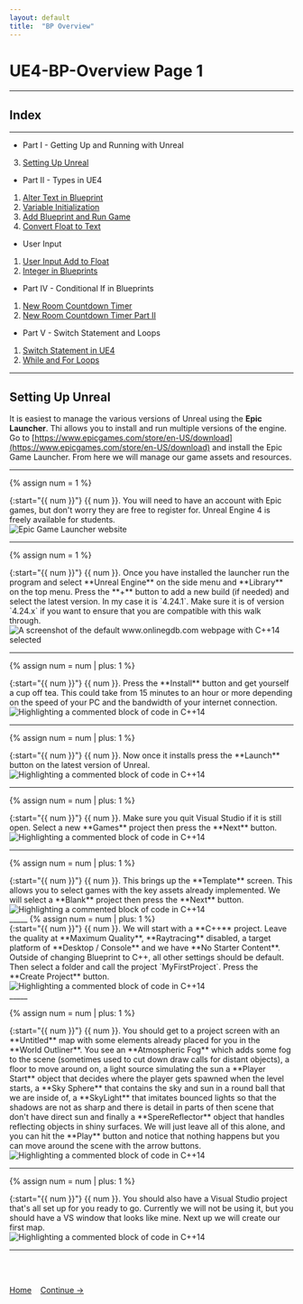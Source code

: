 ```yaml
---
layout: default
title:  "BP Overview"
---
```


# UE4-BP-Overview Page 1
_____ 

## Index
_____ 

* Part I - Getting Up and Running with Unreal
3. [Setting Up Unreal](UE4-BP-Overview-1.html#setting-up-unreal)

* Part II - Types in UE4
1. [Alter Text in Blueprint](UE4-BP-Overview-2.html#alter-text-in-blueprint)
2. [Variable Initialization](UE4-BP-Overview-2.html#variable-initialization)
3. [Add Blueprint and Run Game](UE4-BP-Overview-2.html#add-blueprint-and-run-game)
4. [Convert Float to Text](UE4-BP-Overview-2.html#convert-float-to-text)

* User Input
1. [User Input Add to Float](UE4-BP-Overview-3.html#user-input-add-to-float)
2.  [Integer in Blueprints](UE4-BP-Overview-3.html#integer-in-blueprints)

* Part IV - Conditional If in Blueprints
1. [New Room Countdown Timer](UE4-BP-Overview-3.html#new-room-countdown-timer)
2. [New Room Countdown Timer Part II](UE4-BP-Overview-4.html#new-room-countdown-timer-part-ii)

* Part V - Switch Statement and Loops
1. [Switch Statement in UE4](UE4-BP-Overview-5.html#switch-statement-in-ue4)
2. [While and For Loops](UE4-BP-Overview-6.html#while-and-for-loops)

_____ 


## Setting Up Unreal

It is easiest to manage the various versions of Unreal using the **Epic Launcher**.  Thi allows you to install and run multiple versions of the engine.  Go to [https://www.epicgames.com/store/en-US/download](https://www.epicgames.com/store/en-US/download) and install the Epic Game Launcher.  From here we will manage our game assets and resources. 

_____ 

{% assign num = 1 %}
<div class = "row">
<div class="col-12 col-lg-4 col align-self-center">
<div markdown = "1">
{:start="{{ num }}"}
{{ num }}. You will need to have an account with Epic games, but don't worry they are free to register for.  Unreal Engine 4 is freely available for students.
</div>
</div>
<div class="col-12 col-lg-8">
<img src="images/EpicGamesLauncher.jpg"  class= "img-fluid"  alt="Epic Game Launcher website">  
</div>
</div>

_____ 

{% assign num = 1 %}
<div class = "row">
<div class="col-12 col-lg-4 col align-self-center">
<div markdown = "1">
{:start="{{ num }}"}
{{ num }}. Once you have installed the launcher run the program and select **Unreal Engine** on the side menu and **Library** on the top menu. Press the **+** button to add a new build (if needed) and select the latest version.  In my case it is `4.24.1`. Make sure it is of version `4.24.x` if you want to ensure that you are compatible with this walk through.
</div>
</div>
<div class="col-12 col-lg-8">
<img src="images/UnrealLibraryInLauncher.jpg"  class= "img-fluid"  alt="A screenshot of the default www.onlinegdb.com webpage with C++14 selected">  
</div>
</div>

_____ 


{% assign num = num | plus: 1 %}
<div class = "row">
<div class="col-12 col-lg-4 col align-self-center">
<div markdown = "1">
{:start="{{ num }}"}
{{ num }}. Press the **Install** button and get yourself a cup off tea.  This could take from 15 minutes to an hour or more depending on the speed of your PC and the bandwidth of your internet connection.
</div>
</div>
<div class="col-12 col-lg-8">
<img src="images/InstallLatestVersionB.jpg"  class= "img-fluid"  alt="Highlighting a commented block of code in C++14">  
</div>
</div>

_____ 

{% assign num = num | plus: 1 %}
<div class = "row">
<div class="col-12 col-lg-4 col align-self-center">
<div markdown = "1">
{:start="{{ num }}"}
{{ num }}. Now once it installs press the **Launch** button on the latest version of Unreal.
</div>
</div>
<div class="col-12 col-lg-8">
<img src="images/LaunchLatestVersion.jpg"  class= "img-fluid"  alt="Highlighting a commented block of code in C++14">  
</div>
</div>

_____ 

{% assign num = num | plus: 1 %}
<div class = "row">
<div class="col-12 col-lg-4 col align-self-center">
<div markdown = "1">
{:start="{{ num }}"}
{{ num }}. Make sure you quit Visual Studio if it is still open. Select a new **Games** project then press the **Next** button.  
</div>
</div>
<div class="col-12 col-lg-8">
<img src="images/SetUpBasicCPPProject1.jpg"  class= "img-fluid"  alt="Highlighting a commented block of code in C++14">  
</div>
</div>

_____ 
{% assign num = num | plus: 1 %}
<div class = "row">
<div class="col-12 col-lg-4 col align-self-center">
<div markdown = "1">
{:start="{{ num }}"}
{{ num }}. This brings up the **Template** screen.  This allows you to select games with the key assets already implemented.  We will select a **Blank** project then press the **Next** button.  
</div>
</div>
<div class="col-12 col-lg-8">
<img src="images/SetUpBasicCPPProject2.jpg"  class= "img-fluid"  alt="Highlighting a commented block of code in C++14">  
</div>
</div>
_____ 
{% assign num = num | plus: 1 %}
<div class = "row">
<div class="col-12 col-lg-4 col align-self-center">
<div markdown = "1">
{:start="{{ num }}"}
{{ num }}. We will start with a **C++** project.  Leave the quality at **Maximum Quality**, **Raytracing** disabled, a target platform of **Desktop / Console** and we have **No Starter Content**.  Outside of changing Blueprint to C++, all other settings should be default.  Then select a folder and call the project `MyFirstProject`. Press the **Create Project** button.
</div>
</div>
<div class="col-12 col-lg-8">
<img src="images/SetUpBasicCPPProject.jpg"  class= "img-fluid"  alt="Highlighting a commented block of code in C++14">  
</div>
</div>
_____ 

{% assign num = num | plus: 1 %}
<div class = "row">
<div class="col-12 col-lg-4 col align-self-center">
<div markdown = "1">
{:start="{{ num }}"}
{{ num }}. You should get to a project screen with an **Untitled** map with some elements already placed for you in the **World Outliner**.  You see an **Atmospheric Fog** which adds some fog to the scene (sometimes used to cut down draw calls for distant objects), a floor to move around on, a light source simulating the sun a **Player Start** object that decides where the player gets spawned when the level starts, a **Sky Sphere** that contains the sky and sun in a round ball that we are inside of, a **SkyLight** that imitates bounced lights so that the shadows are not as sharp and there is detail in parts of then scene that don't have direct sun and finally a **SpereReflector** object that handles reflecting objects in shiny surfaces.  We will just leave all of this alone, and you can hit the **Play** button and notice that nothing happens but you can move around the scene with the arrow buttons.
</div>
</div>
<div class="col-12 col-lg-8">
<img src="images/BlankProjectStep1.jpg"  class= "img-fluid"  alt="Highlighting a commented block of code in C++14">  
</div>
</div>

_____ 

{% assign num = num | plus: 1 %}
<div class = "row">
<div class="col-12 col-lg-4 col align-self-center">
<div markdown = "1">
{:start="{{ num }}"}
{{ num }}. You should also have a Visual Studio project that's all set up for you ready to go.  Currently we will not be using it, but you should have a VS window that looks like mine. Next up we will create our first map.
</div>
</div>
<div class="col-12 col-lg-8">
<img src="images/EmptyVisualStudioProject.jpg"  class= "img-fluid"  alt="Highlighting a commented block of code in C++14">  
</div>
</div>

_____ 

<br><br>

[Home](../index.html)&nbsp;&nbsp;&nbsp; [Continue ->](UE4-BP-Overview-2.html)
<br />  
<br />  
<br />  

